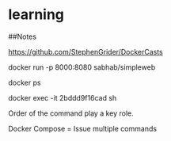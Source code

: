 # learning

##Notes

https://github.com/StephenGrider/DockerCasts


docker run -p 8000:8080 sabhab/simpleweb

docker ps

docker exec -it 2bddd9f16cad sh


Order of the command play a key role.


Docker Compose = Issue multiple commands

